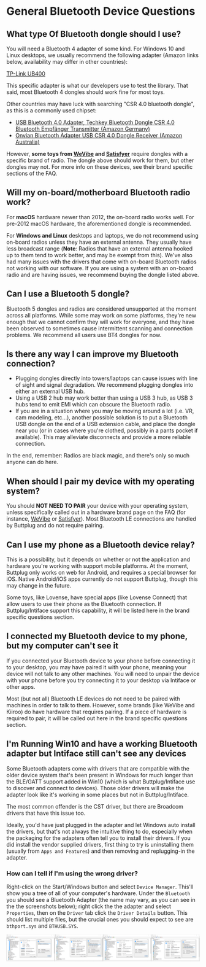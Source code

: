 # General Bluetooth Device Questions

## What type Of Bluetooth dongle should I use?

You will need a Bluetooth 4 adapter of some kind. For Windows 10 and Linux desktops, we usually recommend the following adapter (Amazon links below, availability may differ in other countries):

[TP-Link UB400](https://www.amazon.com/TP-Link-Bluetooth-Supports-Keyboard-Controllers/dp/B08YFP44SJ)

This specific adapter is what our developers use to test the library. That said, most Bluetooth 4 dongles should work fine for most toys.

Other countries may have luck with searching "CSR 4.0 bluetooth dongle", as this is a commonly used chipset:
- [USB Bluetooth 4.0 Adapter, Techkey Bluetooth Dongle CSR 4.0 Bluetooth Empfänger Transmitter (Amazon Germany)](https://www.amazon.de/Techkey-Bluetooth-Computer-Skype-Anruf-unterst%C3%BCtzt/dp/B07QL7C6WG)
- [Onvian Bluetooth Adapter USB CSR 4.0 Dongle Receiver (Amazon Australia)](https://www.amazon.com.au/Onvian-Bluetooth-Receiver-Transfer-Wireless/dp/B077Z27FTS)


However, **some toys from [WeVibe](./wevibe.md) and [Satisfyer](./satisfyer.md)** require dongles with a specific brand of radio. The dongle above should work for them, but other dongles may not. For more info on these devices, see their brand specific sections of the FAQ.

## Will my on-board/motherboard Bluetooth radio work?

For **macOS** hardware newer than 2012, the on-board radio works well. For pre-2012 macOS hardware, the aforementioned dongle is recommended.

For **Windows and Linux** desktops and laptops, we do not recommend using on-board radios unless they have an external antenna. They usually have less broadcast range (**Note**: Radios that have an external antenna hooked up to them tend to work better, and may be exempt from this). We've also had many issues with the drivers that come with on-board Bluetooth radios not working with our software. If you are using a system with an on-board radio and are having issues, we recommend buying the dongle listed above.

## Can I use a Bluetooth 5 dongle?

Bluetooth 5 dongles and radios are considered unsupported at the moment across all platforms. While
some may work on some platforms, they're new enough that we cannot confirm they will work for
everyone, and they have been observed to sometimes cause intermittent scanning and connection
problems. We recommend all users use BT4 dongles for now.

## Is there any way I can improve my Bluetooth connection?

* Plugging dongles directly into towers/laptops can cause issues with line of sight and signal
  degradation. We recommend plugging dongles into either an external USB hub.
* Using a USB 2 hub may work better than using a USB 3 hub, as USB 3 hubs tend to emit EMI which can
  obscure the Bluetooth radio.
* If you are in a situation where you may be moving around a lot (i.e. VR, cam modeling, etc...),
  another possible solution is to put a Bluetooth USB dongle on the end of a USB extension cable,
  and place the dongle near you (or in cases where you're clothed, possibly in a pants pocket if
  available). This may alleviate disconnects and provide a more reliable connection.

In the end, remember: Radios are black magic, and there's only so much anyone can do here.

## When should I pair my device with my operating system?

You should **NOT NEED TO PAIR** your device with your operating system, unless specifically called out in a hardware brand page on the FAQ (for instance, [WeVibe](hardware/wevibe.md) or [Satisfyer](hardware/satisfyer.md)). Most Bluetooth LE connections are handled by Buttplug and do not require pairing.

## Can I use my phone as a Bluetooth device relay?

This is a possibility, but it depends on whether or not the application and hardware you're working
with support mobile platforms. At the moment, Buttplug only works on web for Android, and requires a
special browser for iOS. Native Android/iOS apps currently do not support Buttplug, though this may
change in the future.

Some toys, like Lovense, have special apps (like Lovense Connect) that allow users to use their
phone as the Bluetooth connection. If Buttplug/Intiface support this capability, it will be listed
here in the brand specific questions section.

## I connected my Bluetooth device to my phone, but my computer can't see it

If you connected your Bluetooth device to your phone before connecting it to your desktop, you may
have paired it with your phone, meaning your device will not talk to any other machines. You will
need to unpair the device with your phone before you try connecting it to your desktop via Intiface
or other apps.

Most (but not all) Bluetooth LE devices do not need to be paired with machines in order to talk to
them. However, some brands (like WeVibe and Kiiroo) do have hardware that requires pairing. If a
piece of hardware is required to pair, it will be called out here in the brand specific questions
section.

## I'm Running Win10 and have a working Bluetooth adapter but Intiface still can't see any devices

Some Bluetooth adapters come with drivers that are compatible with the older device system that's been present in Windows for much longer than the BLE/GATT support added in Win10 (which is what Buttplug/Intiface use to discover and connect to devices). Those older drivers will make the adapter look like it's working in some places but not in Buttplug/Intiface.

The most common offender is the CST driver, but there are Broadcom drivers that have this issue too.

Ideally, you'd have just plugged in the adapter and let Windows auto install the drivers, but that's not always the intuitive thing to do, especially when the packaging for the adapters often tell you to install their drivers. If you did install the vendor supplied drivers, first thing to try is uninstalling them (usually from `Apps and Features`) and then removing and replugging-in the adapter.

### How can I tell if I'm using the wrong driver?

Right-click on the Start/Windows button and select `Device Manager`. This'll show you a tree of all of your computer's hardware. Under the `Bluetooth` you should see a Bluetooth Adapter (the name may vary, as you can see in the the screenshots below); right click the the adapter and select `Properties`, then on the `Driver` tab click the `Driver Details` button. This should list multiple files, but the crucial ones you should expect to see are `bthport.sys` and `BTHUSB.SYS`.

<img src="./devman-cst.png" style="width:25%;" /><img src="./devman-broadcom.png" style="width:25%;" /><img src="./devman-intel.png" style="width:25%;" /><img src="./devman-realtek.png" style="width:25%;" />


